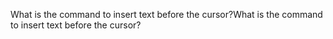 What is the command to insert text before the cursor?What is the command to insert text before the cursor?
